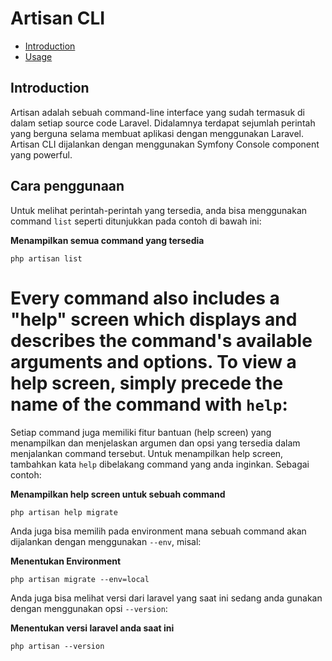 # Artisan CLI

- [Introduction](#introduction)
- [Usage](#usage)

<a name="introduction"></a>
## Introduction

Artisan adalah sebuah command-line interface yang sudah termasuk di dalam setiap source code Laravel. Didalamnya terdapat sejumlah perintah yang berguna selama membuat aplikasi dengan menggunakan Laravel. Artisan CLI dijalankan dengan menggunakan Symfony Console component yang powerful.

<a name="usage"></a>
## Cara penggunaan

Untuk melihat perintah-perintah yang tersedia, anda bisa menggunakan command `list` seperti ditunjukkan pada contoh di bawah ini:

**Menampilkan semua command yang tersedia**

	php artisan list

# Every command also includes a "help" screen which displays and describes the command's available arguments and options. To view a help screen, simply precede the name of the command with `help`:

Setiap command juga memiliki fitur bantuan (help screen) yang menampilkan dan menjelaskan argumen dan opsi yang tersedia dalam menjalankan command tersebut. Untuk menampilkan help screen, tambahkan kata `help` dibelakang command yang anda inginkan. Sebagai contoh:

**Menampilkan help screen untuk sebuah command**

	php artisan help migrate

Anda juga bisa memilih pada environment mana sebuah command akan dijalankan dengan menggunakan `--env`, misal:

**Menentukan Environment**

	php artisan migrate --env=local

Anda juga bisa melihat versi dari laravel yang saat ini sedang anda gunakan dengan menggunakan opsi `--version`:

**Menentukan versi laravel anda saat ini**

	php artisan --version

